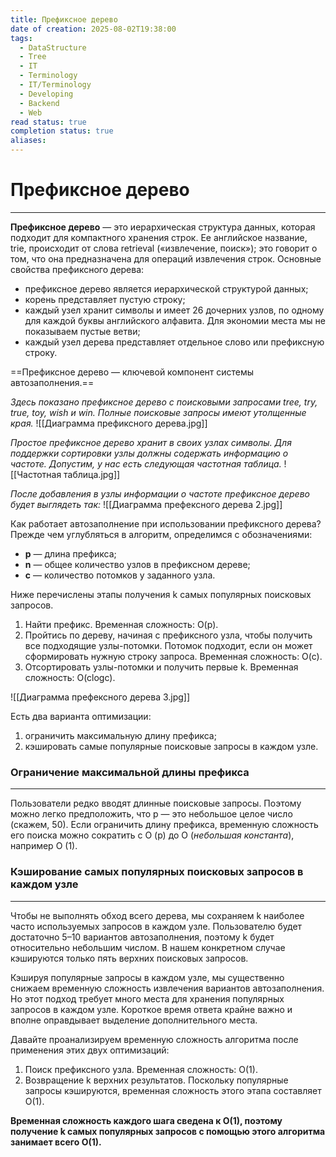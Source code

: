```yaml
---
title: Префиксное дерево
date of creation: 2025-08-02T19:38:00
tags:
  - DataStructure
  - Tree
  - IT
  - Terminology
  - IT/Terminology
  - Developing
  - Backend
  - Web
read status: true
completion status: true
aliases:
---
```

# Префиксное дерево
---

**Префиксное дерево** — это иерархическая структура данных, которая подходит для компактного хранения строк. Ее английское название, trie, происходит от слова retrieval («извлечение, поиск»); это говорит о том, что она предназначена для операций извлечения строк. Основные свойства префиксного дерева:

- префиксное дерево является иерархической структурой данных;
- корень представляет пустую строку;
- каждый узел хранит символы и имеет 26 дочерних узлов, по одному для каждой буквы английского алфавита. Для экономии места мы не показываем пустые ветви;
- каждый узел дерева представляет отдельное слово или префиксную строку.

==Префиксное дерево — ключевой компонент системы автозаполнения.==

*Здесь показано префиксное дерево с поисковыми запросами tree, try, true, toy, wish и win. Полные поисковые запросы имеют утолщенные края.*
![[Диаграмма префиксного дерева.jpg]]

*Простое префиксное дерево хранит в своих узлах символы. Для поддержки сортировки узлы должны содержать информацию о частоте. Допустим, у нас есть следующая частотная таблица.*
![[Частотная таблица.jpg]]

*После добавления в узлы информации о частоте префиксное дерево будет выглядеть так:*
![[Диаграмма префексного дерева 2.jpg]]

Как работает автозаполнение при использовании префиксного дерева? Прежде чем углубляться в алгоритм, определимся с обозначениями:

- **p** — длина префикса;
- **n** — общее количество узлов в префиксном дереве;
- **c** — количество потомков у заданного узла.

Ниже перечислены этапы получения k самых популярных поисковых запросов.

1. Найти префикс. Временная сложность: O(p).
2. Пройтись по дереву, начиная с префиксного узла, чтобы получить все подходящие узлы-потомки. Потомок подходит, если он может сформировать нужную строку запроса. Временная сложность: O(c).
3. Отсортировать узлы-потомки и получить первые k. Временная сложность: O(clogc).

![[Диаграмма префексного дерева 3.jpg]]

Есть два варианта оптимизации:

1) ограничить максимальную длину префикса;
2) кэшировать самые популярные поисковые запросы в каждом узле.


### Ограничение максимальной длины префикса
---
Пользователи редко вводят длинные поисковые запросы. Поэтому можно легко предположить, что p — это небольшое целое число (скажем, 50). Если ограничить длину префикса, временную сложность его поиска можно сократить с O (p) до O (*небольшая константа*), например O (1).


### Кэширование самых популярных поисковых запросов в каждом узле
---
Чтобы не выполнять обход всего дерева, мы сохраняем k наиболее часто используемых запросов в каждом узле. Пользователю будет достаточно 5–10 вариантов автозаполнения, поэтому k будет относительно небольшим числом. В нашем конкретном случае кэшируются только пять верхних поисковых запросов.

Кэшируя популярные запросы в каждом узле, мы существенно снижаем временную сложность извлечения вариантов автозаполнения. Но этот подход требует много места для хранения популярных запросов в каждом узле. Короткое время ответа крайне важно и вполне оправдывает выделение дополнительного места.

Давайте проанализируем временную сложность алгоритма после применения этих двух оптимизаций:

1. Поиск префиксного узла. Временная сложность: O(1).
2. Возвращение k верхних результатов. Поскольку популярные запросы кэшируются, временная сложность этого этапа составляет O(1).

**Временная сложность каждого шага сведена к O(1), поэтому получение k самых популярных запросов с помощью этого алгоритма занимает всего O(1).**
